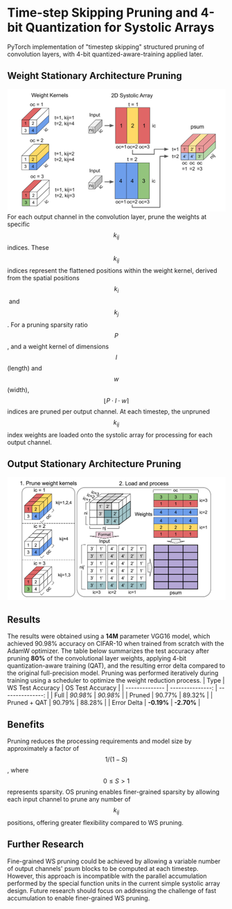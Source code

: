 # Time-step Skipping Pruning and 4-bit Quantization for Systolic Arrays
PyTorch implementation of "timestep skipping" structured pruning of convolution layers, with 4-bit quantized-aware-training applied later. 

## Weight Stationary Architecture Pruning
![ws_prune](images/ws_prune.png)
For each output channel in the convolution layer, prune the weights at specific $$k_{ij}$$​ indices. These $$k_{ij}$$​​ indices represent the flattened positions within the weight kernel, derived from the spatial positions $$k_i$$​ and $$k_j$$​. For a pruning sparsity ratio $$P$$, and a weight kernel of dimensions $$l$$ (length) and $$w$$ (width), $$\lfloor P \cdot l \cdot w \rceil$$ indices are pruned per output channel. At each timestep, the unpruned $$k_{ij}$$​ index weights are loaded onto the systolic array for processing for each output channel.

## Output Stationary Architecture Pruning
![os_prune](images/os_prune.png)

## Results
The results were obtained using a **14M** parameter VGG16 model, which achieved 90.98% accuracy on CIFAR-10 when trained from scratch with the AdamW optimizer. The table below summarizes the test accuracy after pruning **80%** of the convolutional layer weights, applying 4-bit quantization-aware training (QAT), and the resulting error delta compared to the original full-precision model. Pruning was performed iteratively during training using a scheduler to optimize the weight reduction process.
| Type           | WS Test Accuracy | OS Test Accuracy |
| -------------- | ---------------: | ---------------: |
| Full           | *90.98%*         | *90.98%*         |
| Pruned         | 90.77%           | 89.32%           |
| Pruned + QAT   | 90.79%           | 88.28%           |
| Error Delta    | **-0.19%**       | **-2.70%**       |

## Benefits
Pruning reduces the processing requirements and model size by approximately a factor of $$1/(1−S)$$, where $$0 \leq S \gt 1$$ represents sparsity. OS pruning enables finer-grained sparsity by allowing each input channel to prune any number of $$k_{ij}$$ positions, offering greater flexibility compared to WS pruning.

## Further Research
Fine-grained WS pruning could be achieved by allowing a variable number of output channels' psum blocks to be computed at each timestep. However, this approach is incompatible with the parallel accumulation performed by the special function units in the current simple systolic array design. Future research should focus on addressing the challenge of fast accumulation to enable finer-grained WS pruning.
